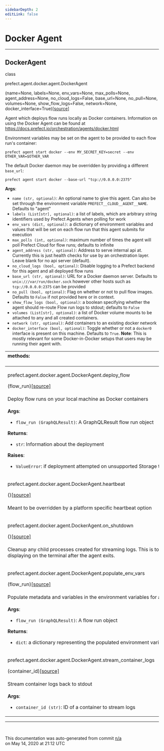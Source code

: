 ```yaml
---
sidebarDepth: 2
editLink: false
---
```

# Docker Agent
---
 ## DockerAgent
 <div class='class-sig' id='prefect-agent-docker-agent-dockeragent'><p class="prefect-sig">class </p><p class="prefect-class">prefect.agent.docker.agent.DockerAgent</p>(name=None, labels=None, env_vars=None, max_polls=None, agent_address=None, no_cloud_logs=False, base_url=None, no_pull=None, volumes=None, show_flow_logs=False, network=None, docker_interface=True)<span class="source"><a href="https://github.com/PrefectHQ/prefect/blob/master/src/prefect/agent/docker/agent.py#L20">[source]</a></span></div>

Agent which deploys flow runs locally as Docker containers. Information on using the Docker Agent can be found at https://docs.prefect.io/orchestration/agents/docker.html

Environment variables may be set on the agent to be provided to each flow run's container: 
```
prefect agent start docker --env MY_SECRET_KEY=secret --env OTHER_VAR=$OTHER_VAR

```

The default Docker daemon may be overridden by providing a different `base_url`: 
```
prefect agent start docker --base-url "tcp://0.0.0.0:2375"

```

**Args**:     <ul class="args"><li class="args">`name (str, optional)`: An optional name to give this agent. Can also be set through         the environment variable `PREFECT__CLOUD__AGENT__NAME`. Defaults to "agent"     </li><li class="args">`labels (List[str], optional)`: a list of labels, which are arbitrary string identifiers used by Prefect         Agents when polling for work     </li><li class="args">`env_vars (dict, optional)`: a dictionary of environment variables and values that will be set         on each flow run that this agent submits for execution     </li><li class="args">`max_polls (int, optional)`: maximum number of times the agent will poll Prefect Cloud for flow runs;         defaults to infinite     </li><li class="args">`agent_address (str, optional)`:  Address to serve internal api at. Currently this is         just health checks for use by an orchestration layer. Leave blank for no api server (default).     </li><li class="args">`no_cloud_logs (bool, optional)`: Disable logging to a Prefect backend for this agent and all deployed flow runs     </li><li class="args">`base_url (str, optional)`: URL for a Docker daemon server. Defaults to         `unix:///var/run/docker.sock` however other hosts such as         `tcp://0.0.0.0:2375` can be provided     </li><li class="args">`no_pull (bool, optional)`: Flag on whether or not to pull flow images.         Defaults to `False` if not provided here or in context.     </li><li class="args">`show_flow_logs (bool, optional)`: a boolean specifying whether the agent should re-route Flow run logs         to stdout; defaults to `False`     </li><li class="args">`volumes (List[str], optional)`: a list of Docker volume mounts to be attached to any and all created containers.     </li><li class="args">`network (str, optional)`: Add containers to an existing docker network     </li><li class="args">`docker_interface (bool, optional)`: Toggle whether or not a `docker0` interface is present on this machine.         Defaults to `True`. **Note**: This is mostly relevant for some Docker-in-Docker setups that users may be         running their agent with.</li></ul>

|methods: &nbsp;&nbsp;&nbsp;&nbsp;&nbsp;&nbsp;&nbsp;&nbsp;&nbsp;&nbsp;&nbsp;&nbsp;&nbsp;&nbsp;&nbsp;&nbsp;&nbsp;&nbsp;&nbsp;&nbsp;&nbsp;&nbsp;&nbsp;&nbsp;&nbsp;&nbsp;&nbsp;&nbsp;&nbsp;&nbsp;&nbsp;&nbsp;&nbsp;&nbsp;&nbsp;&nbsp;&nbsp;&nbsp;&nbsp;&nbsp;&nbsp;&nbsp;&nbsp;&nbsp;&nbsp;&nbsp;&nbsp;&nbsp;&nbsp;&nbsp;&nbsp;&nbsp;&nbsp;&nbsp;&nbsp;&nbsp;&nbsp;&nbsp;&nbsp;&nbsp;&nbsp;&nbsp;&nbsp;&nbsp;&nbsp;&nbsp;&nbsp;&nbsp;&nbsp;&nbsp;&nbsp;&nbsp;&nbsp;&nbsp;&nbsp;&nbsp;&nbsp;&nbsp;&nbsp;&nbsp;&nbsp;&nbsp;&nbsp;&nbsp;&nbsp;&nbsp;&nbsp;&nbsp;&nbsp;&nbsp;&nbsp;&nbsp;&nbsp;&nbsp;&nbsp;&nbsp;&nbsp;&nbsp;&nbsp;&nbsp;&nbsp;&nbsp;&nbsp;&nbsp;&nbsp;&nbsp;&nbsp;&nbsp;&nbsp;&nbsp;&nbsp;&nbsp;&nbsp;&nbsp;&nbsp;&nbsp;&nbsp;&nbsp;&nbsp;&nbsp;&nbsp;&nbsp;&nbsp;&nbsp;&nbsp;&nbsp;&nbsp;&nbsp;&nbsp;&nbsp;&nbsp;&nbsp;&nbsp;&nbsp;&nbsp;&nbsp;&nbsp;&nbsp;&nbsp;&nbsp;&nbsp;&nbsp;&nbsp;&nbsp;&nbsp;&nbsp;&nbsp;&nbsp;&nbsp;&nbsp;|
|:----|
 | <div class='method-sig' id='prefect-agent-docker-agent-dockeragent-deploy-flow'><p class="prefect-class">prefect.agent.docker.agent.DockerAgent.deploy_flow</p>(flow_run)<span class="source"><a href="https://github.com/PrefectHQ/prefect/blob/master/src/prefect/agent/docker/agent.py#L307">[source]</a></span></div>
<p class="methods">Deploy flow runs on your local machine as Docker containers<br><br>**Args**:     <ul class="args"><li class="args">`flow_run (GraphQLResult)`: A GraphQLResult flow run object</li></ul>**Returns**:     <ul class="args"><li class="args">`str`: Information about the deployment</li></ul>**Raises**:     <ul class="args"><li class="args">`ValueError`: if deployment attempted on unsupported Storage type</li></ul></p>|
 | <div class='method-sig' id='prefect-agent-docker-agent-dockeragent-heartbeat'><p class="prefect-class">prefect.agent.docker.agent.DockerAgent.heartbeat</p>()<span class="source"><a href="https://github.com/PrefectHQ/prefect/blob/master/src/prefect/agent/docker/agent.py#L144">[source]</a></span></div>
<p class="methods">Meant to be overridden by a platform specific heartbeat option</p>|
 | <div class='method-sig' id='prefect-agent-docker-agent-dockeragent-on-shutdown'><p class="prefect-class">prefect.agent.docker.agent.DockerAgent.on_shutdown</p>()<span class="source"><a href="https://github.com/PrefectHQ/prefect/blob/master/src/prefect/agent/docker/agent.py#L161">[source]</a></span></div>
<p class="methods">Cleanup any child processes created for streaming logs. This is to prevent logs from displaying on the terminal after the agent exits.</p>|
 | <div class='method-sig' id='prefect-agent-docker-agent-dockeragent-populate-env-vars'><p class="prefect-class">prefect.agent.docker.agent.DockerAgent.populate_env_vars</p>(flow_run)<span class="source"><a href="https://github.com/PrefectHQ/prefect/blob/master/src/prefect/agent/docker/agent.py#L422">[source]</a></span></div>
<p class="methods">Populate metadata and variables in the environment variables for a flow run<br><br>**Args**:     <ul class="args"><li class="args">`flow_run (GraphQLResult)`: A flow run object</li></ul>**Returns**:     <ul class="args"><li class="args">`dict`: a dictionary representing the populated environment variables</li></ul></p>|
 | <div class='method-sig' id='prefect-agent-docker-agent-dockeragent-stream-container-logs'><p class="prefect-class">prefect.agent.docker.agent.DockerAgent.stream_container_logs</p>(container_id)<span class="source"><a href="https://github.com/PrefectHQ/prefect/blob/master/src/prefect/agent/docker/agent.py#L410">[source]</a></span></div>
<p class="methods">Stream container logs back to stdout<br><br>**Args**:     <ul class="args"><li class="args">`container_id (str)`: ID of a container to stream logs</li></ul></p>|

---
<br>


<p class="auto-gen">This documentation was auto-generated from commit <a href='https://github.com/PrefectHQ/prefect/commit/n/a'>n/a</a> </br>on May 14, 2020 at 21:12 UTC</p>
